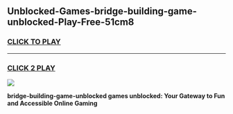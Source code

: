 
## Unblocked-Games-bridge-building-game-unblocked-Play-Free-51cm8
<h3>
<a href="https://premium76.site?title=bridge-building-game-unblocked&ref=23A">CLICK TO PLAY</a></h3>
<hr>

<h3>
<a href="https://premium76.site?title=bridge-building-game-unblocked&ref=23A">CLICK 2 PLAY</a>
  
</h3>

<a href="https://premium76.site?title=bridge-building-game-unblocked&ref=23A"><img src="https://clearcache.store/games.png"></a>


**bridge-building-game-unblocked games unblocked: Your Gateway to Fun and Accessible Online Gaming**
